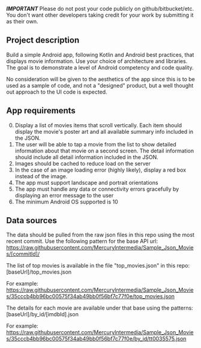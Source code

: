 ***IMPORTANT***
Please do not post your code publicly on github/bitbucket/etc. You don't want other developers taking credit for your work by submitting it as their own.

Project description
-------

Build a simple Android app, following Kotlin and Android best practices, that displays movie information. Use your choice of architecture and libraries. The goal is to demonstrate a level of Android competency and code quality. 

No consideration will be given to the aesthetics of the app since this is to be used as a sample of code, and not a "designed" product, but a well thought out approach to the UI code is expected.

App requirements
-------

0. Display a list of movies items that scroll vertically. Each item should display the movie's poster art and all available summary info included in the JSON.
0. The user will be able to tap a movie from the list to show detailed information about that movie on a second screen. The detail information should include all detail information included in the JSON.
0. Images should be cached to reduce load on the server
0. In the case of an image loading error (highly likely), display a red box instead of the image.
0. The app must support landscape and portrait orientations
0. The app must handle any data or connectivity errors gracefully by displaying an error message to the user
0. The minimum Android OS supported is 10

Data sources
-------

The data should be pulled from the raw json files in this repo using
the most recent commit. Use the following pattern for the base API url:
https://raw.githubusercontent.com/MercuryIntermedia/Sample_Json_Movies/[commitId]/

The list of top movies is available in the file "top_movies.json" in
this repo: [baseUrl]/top_movies.json

For example:
https://raw.githubusercontent.com/MercuryIntermedia/Sample_Json_Movies/35cccb4bb96bc00575f34ab49bb0f56bf7c77f0e/top_movies.json

The details for each movie are available under that base using the patterns: [baseUrl]/by_id/[imdbId].json

For example:
https://raw.githubusercontent.com/MercuryIntermedia/Sample_Json_Movies/35cccb4bb96bc00575f34ab49bb0f56bf7c77f0e/by_id/tt0035575.json
